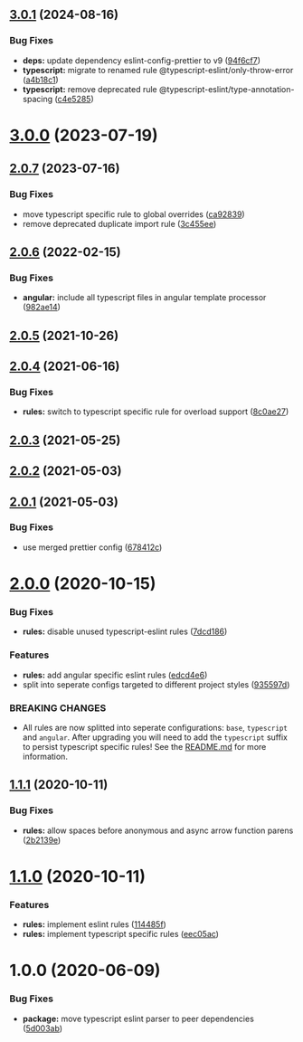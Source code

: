 ## [3.0.1](https://github.com/pascaliske/eslint-config/compare/v3.0.0...v3.0.1) (2024-08-16)


### Bug Fixes

* **deps:** update dependency eslint-config-prettier to v9 ([94f6cf7](https://github.com/pascaliske/eslint-config/commit/94f6cf7c3a6f99cbe48663dca0f477ac5239b566))
* **typescript:** migrate to renamed rule @typescript-eslint/only-throw-error ([a4b18c1](https://github.com/pascaliske/eslint-config/commit/a4b18c1b7c6397281216834d365dded4414018f6))
* **typescript:** remove deprecated rule @typescript-eslint/type-annotation-spacing ([c4e5285](https://github.com/pascaliske/eslint-config/commit/c4e52859e290acc449dbe6c6ed33cbf78dcfe01e))



# [3.0.0](https://github.com/pascaliske/eslint-config/compare/v2.0.7...v3.0.0) (2023-07-19)



## [2.0.7](https://github.com/pascaliske/eslint-config/compare/v2.0.6...v2.0.7) (2023-07-16)


### Bug Fixes

* move typescript specific rule to global overrides ([ca92839](https://github.com/pascaliske/eslint-config/commit/ca92839f5e0e01a30feb680306907a82fa53b2a3))
* remove deprecated duplicate import rule ([3c455ee](https://github.com/pascaliske/eslint-config/commit/3c455ee368c5b47d14282abaad72a8d1dc2a0085))



## [2.0.6](https://github.com/pascaliske/eslint-config/compare/v2.0.5...v2.0.6) (2022-02-15)


### Bug Fixes

* **angular:** include all typescript files in angular template processor ([982ae14](https://github.com/pascaliske/eslint-config/commit/982ae141fd8b2b4ad09be41dc0a922d81ad2107d))



## [2.0.5](https://github.com/pascaliske/eslint-config/compare/v2.0.4...v2.0.5) (2021-10-26)



## [2.0.4](https://github.com/pascaliske/eslint-config/compare/v2.0.3...v2.0.4) (2021-06-16)


### Bug Fixes

* **rules:** switch to typescript specific rule for overload support ([8c0ae27](https://github.com/pascaliske/eslint-config/commit/8c0ae27eae83410219fa70490cf284db1854d732))



## [2.0.3](https://github.com/pascaliske/eslint-config/compare/v2.0.2...v2.0.3) (2021-05-25)



## [2.0.2](https://github.com/pascaliske/eslint-config/compare/v2.0.1...v2.0.2) (2021-05-03)



## [2.0.1](https://github.com/pascaliske/eslint-config/compare/v2.0.0...v2.0.1) (2021-05-03)


### Bug Fixes

* use merged prettier config ([678412c](https://github.com/pascaliske/eslint-config/commit/678412cd964f7b7e9d0c8f347293b1ac18ab16c0))



# [2.0.0](https://github.com/pascaliske/eslint-config/compare/v1.1.1...v2.0.0) (2020-10-15)


### Bug Fixes

* **rules:** disable unused typescript-eslint rules ([7dcd186](https://github.com/pascaliske/eslint-config/commit/7dcd186162768d61985e709948f06322b6668af9))


### Features

* **rules:** add angular specific eslint rules ([edcd4e6](https://github.com/pascaliske/eslint-config/commit/edcd4e6e9103f4c826a347ab0436f6f796c56463))
* split into seperate configs targeted to different project styles ([935597d](https://github.com/pascaliske/eslint-config/commit/935597d3f40fd872977bd079a7113c5251883938))


### BREAKING CHANGES

* All rules are now splitted into seperate configurations: `base`, `typescript` and `angular`.
After upgrading you will need to add the `typescript` suffix to persist typescript specific rules!
See the [README.md](README.md) for more information.



## [1.1.1](https://github.com/pascaliske/eslint-config/compare/v1.1.0...v1.1.1) (2020-10-11)


### Bug Fixes

* **rules:** allow spaces before anonymous and async arrow function parens ([2b2139e](https://github.com/pascaliske/eslint-config/commit/2b2139e2c74ca68e35d733d911ec2a9edc7e2901))



# [1.1.0](https://github.com/pascaliske/eslint-config/compare/v1.0.0...v1.1.0) (2020-10-11)


### Features

* **rules:** implement eslint rules ([114485f](https://github.com/pascaliske/eslint-config/commit/114485f51bbed50911abd44698696cb5bfb5dfec))
* **rules:** implement typescript specific rules ([eec05ac](https://github.com/pascaliske/eslint-config/commit/eec05ac30b9a1935e2db4a66b89722715ad5579e))



# 1.0.0 (2020-06-09)


### Bug Fixes

* **package:** move typescript eslint parser to peer dependencies ([5d003ab](https://github.com/pascaliske/eslint-config/commit/5d003ab6ceaed56873e98661c375fad91817f02e))




